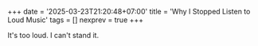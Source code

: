 +++
date = '2025-03-23T21:20:48+07:00'
title = 'Why I Stopped Listen to Loud Music'
tags = []
nexprev = true
+++

It's too loud.
I can't stand it.
